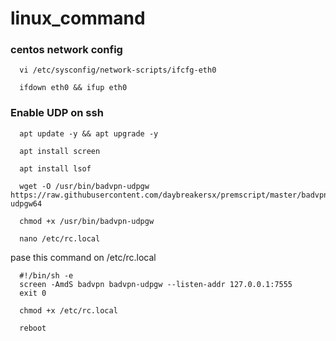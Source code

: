 # linux_command
### centos network config
```
  vi /etc/sysconfig/network-scripts/ifcfg-eth0
```

```
  ifdown eth0 && ifup eth0
```
### Enable UDP on ssh
```
  apt update -y && apt upgrade -y
```  
```
  apt install screen
``` 
```
  apt install lsof
```
```
  wget -O /usr/bin/badvpn-udpgw https://raw.githubusercontent.com/daybreakersx/premscript/master/badvpn-udpgw64
```
```
  chmod +x /usr/bin/badvpn-udpgw
```
```
  nano /etc/rc.local
```
pase this command on /etc/rc.local
```
  #!/bin/sh -e
  screen -AmdS badvpn badvpn-udpgw --listen-addr 127.0.0.1:7555
  exit 0
```
```
  chmod +x /etc/rc.local
```
```
  reboot
```

